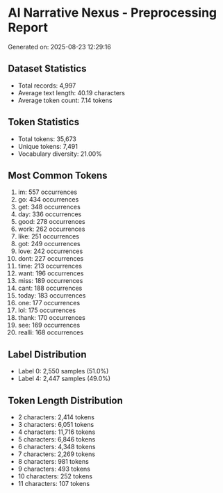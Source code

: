 # AI Narrative Nexus - Preprocessing Report
Generated on: 2025-08-23 12:29:16

## Dataset Statistics
- Total records: 4,997
- Average text length: 40.19 characters
- Average token count: 7.14 tokens

## Token Statistics
- Total tokens: 35,673
- Unique tokens: 7,491
- Vocabulary diversity: 21.00%

## Most Common Tokens
 1. im: 557 occurrences
 2. go: 434 occurrences
 3. get: 348 occurrences
 4. day: 336 occurrences
 5. good: 278 occurrences
 6. work: 262 occurrences
 7. like: 251 occurrences
 8. got: 249 occurrences
 9. love: 242 occurrences
10. dont: 227 occurrences
11. time: 213 occurrences
12. want: 196 occurrences
13. miss: 189 occurrences
14. cant: 188 occurrences
15. today: 183 occurrences
16. one: 177 occurrences
17. lol: 175 occurrences
18. thank: 170 occurrences
19. see: 169 occurrences
20. realli: 168 occurrences

## Label Distribution
- Label 0: 2,550 samples (51.0%)
- Label 4: 2,447 samples (49.0%)

## Token Length Distribution
- 2 characters: 2,414 tokens
- 3 characters: 6,051 tokens
- 4 characters: 11,716 tokens
- 5 characters: 6,846 tokens
- 6 characters: 4,348 tokens
- 7 characters: 2,269 tokens
- 8 characters: 981 tokens
- 9 characters: 493 tokens
- 10 characters: 252 tokens
- 11 characters: 107 tokens
